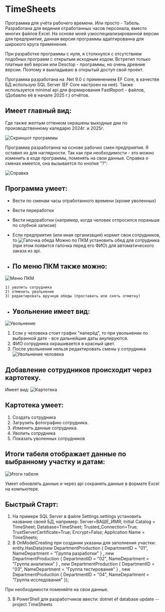 # TimeSheets
Программа для учёта рабочего времени. Или просто - Табель.
Разработана для ведения отработанных часов персонала, вместо многих файлов Excel. 
На основе моей узкоспециализированной версии для предприятия, 
данная версия программы адаптированна для широкого круга применения. 

При разработке программы с нуля, я столкнулся с отсутствием подобных программ с открытым исходным кодом. Встретил только платные веб версии или Desctop - программы, но очень древние версии.
Поэтому я выкладываю в открытый доступ свой проект.

Программа разработана на .Net 9.0
с применением EF Core,
в качестве БД использую SQL Server (EF Core настроен на неё). 
Также используется minimal api для формирования FastReport - файлов, (Добавлю её в начале 2025 г.) отчётов.

Имеет главный вид:
-
Где также желтым оттенком окрашены выходные дни по производственному каледарю 2024г. и 2025г.

![Скриншот программы](https://github.com/user-attachments/assets/f2d592a5-116a-43bd-8db3-a2f0a7918297)

Программа разработанна на основе рабочих смен предприятия. Я оставил их для наглядности. 
Так как при необходимости - это можно изменить в коде программы, поменять на свои данные.
Справка о сменах имеется, она вызывается по кнопке "?":

![Справка](https://github.com/user-attachments/assets/3524dc5d-6ae1-4716-99fb-a9f96b3dd467)


Программа умеет:
--
 - Вести по сменам часы отработанного времени (кроме уволенных)
 - Вести переработки
 - Вести недоработки (например, когда человек отпросился пораньше по слубной записке)
 - Если предприятие (или иная организация) кормит свои сотрудников, то 
![Галочка обеда](https://github.com/user-attachments/assets/f9f66d2e-b893-47a1-ae51-bf5d10538ba8)
   Можно по ПКМ установить обед для сотрудника (при этом появится галочка перед его ФИО) для автоматического заказа из api.

   
 - По меню ПКМ также можно:
   --
![Меню ПКМ](https://github.com/user-attachments/assets/7751a92a-1152-4c3b-952a-885d849ba08d)

    1) уволить сотрудника
    2) отменить увольнение
    3) редактировать вручную обеды (проставить или снять отметку)

- Увольнение имеет вид:
  --
![Увольнение](https://github.com/user-attachments/assets/32d7fce2-3ebd-4f2f-a0fc-59ca3ebad82a)
  1) Если у человека стоит график "наперёд", то при увольнении по выбранной дате - все дальнейшие даты анулируются.
  2) ФИО сотрудника окрашивается в красный цвет.
  3) После увольнения нельзя редактировать смены у сотрудника
![Увольнение человека](https://github.com/user-attachments/assets/e680541e-9bce-42d3-9a9a-641faa4819c0)

Добавление сотрудников происходит через картотеку.
--
Имеет вид:
![Картотека](https://github.com/user-attachments/assets/d06d79c2-f0e0-4695-b90e-41dfd27d4e20)

Картотека умеет:
 - 
 1) Создать сотрудника
 2) Загрузить фотографию сотрудника.
 3) Изменить данные сотрудника.
 4) Уволить сотрудника
 5) Показать уволенных сотрудников

Итоги табеля отображает данные по выбранному участку и датам:
-
![Итоги табеля](https://github.com/user-attachments/assets/6d2ad51e-b0d3-4ddd-b289-077fcbf098f2)

Умеет обновлять данные и через api сохранять данные в формате Excel на компьютере.


Быстрый Старт:
--
1) На примере SQL Server
   в файле Settings.settings установить название своей БД, например:
Server=ВАШЕ_ИМЯ; Initial Catalog = TimeSheet; Database=TimeSheet; Trusted_Connection=True;  TrustServerCertificate=True; Encrypt=False; Application Name = TimeSheets;
2) В OnModelCreating при создании указаны для заполнения участки:
entity.HasData(new DepartmentProduction { DepartmentID = "01", NameDepartment = "Группа разработки" }
, new DepartmentProduction { DepartmentID = "02", NameDepartment = "Группа аналитики" }
, new DepartmentProduction { DepartmentID = "03", NameDepartment = "Группа тестирования" }
, new DepartmentProduction { DepartmentID = "04", NameDepartment = "Группа исследования" });

При необходимости поменяйте на свои данные.

3) В PowerShell для разработчиков ввести:
   dotnet ef database update --project TimeSheets




